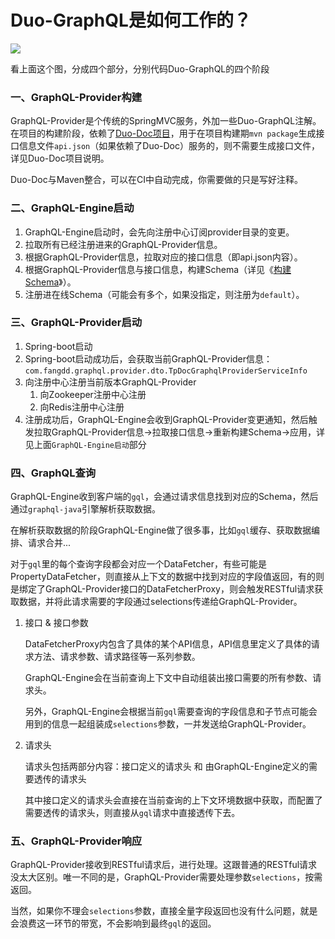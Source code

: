 # Duo-GraphQL是如何工作的？

![](https://oss-public.fangdd.com/prod/static/FlOv2WwLt3_FrxZ7j1qy0LcRuQHS.jpg)

看上面这个图，分成四个部分，分别代码Duo-GraphQL的四个阶段

### 一、GraphQL-Provider构建

GraphQL-Provider是个传统的SpringMVC服务，外加一些Duo-GraphQL注解。在项目的构建阶段，依赖了[Duo-Doc项目](https://github.com/fangdd-open/duo-doc)，用于在项目构建期`mvn package`生成接口信息文件`api.json`（如果依赖了Duo-Doc）服务的，则不需要生成接口文件，详见Duo-Doc项目说明。

Duo-Doc与Maven整合，可以在CI中自动完成，你需要做的只是写好注释。



### 二、GraphQL-Engine启动

1. GraphQL-Engine启动时，会先向注册中心订阅provider目录的变更。
2. 拉取所有已经注册进来的GraphQL-Provider信息。
3. 根据GraphQL-Provider信息，拉取对应的接口信息（即api.json内容）。
4. 根据GraphQL-Provider信息与接口信息，构建Schema（详见《[构建Schema](./schema-build.md)》）。
5. 注册进在线Schema（可能会有多个，如果没指定，则注册为`default`）。



### 三、GraphQL-Provider启动

1. Spring-boot启动
2. Spring-boot启动成功后，会获取当前GraphQL-Provider信息：`com.fangdd.graphql.provider.dto.TpDocGraphqlProviderServiceInfo`
3. 向注册中心注册当前版本GraphQL-Provider
   1. 向Zookeeper注册中心注册
   2. 向Redis注册中心注册
4. 注册成功后，GraphQL-Engine会收到GraphQL-Provider变更通知，然后触发拉取GraphQL-Provider信息->拉取接口信息->重新构建Schema->应用，详见上面`GraphQL-Engine启动`部分



### 四、GraphQL查询

GraphQL-Engine收到客户端的`gql`，会通过请求信息找到对应的Schema，然后通过`graphql-java`引擎解析获取数据。

在解析获取数据的阶段GraphQL-Engine做了很多事，比如`gql`缓存、获取数据编排、请求合并...

对于`gql`里的每个查询字段都会对应一个DataFetcher，有些可能是PropertyDataFetcher，则直接从上下文的数据中找到对应的字段值返回，有的则是绑定了GraphQL-Provider接口的DataFetcherProxy，则会触发RESTful请求获取数据，并将此请求需要的字段通过selections传递给GraphQL-Provider。

1. 接口 & 接口参数

   DataFetcherProxy内包含了具体的某个API信息，API信息里定义了具体的请求方法、请求参数、请求路径等一系列参数。

   GraphQL-Engine会在当前查询上下文中自动组装出接口需要的所有参数、请求头。

   另外，GraphQL-Engine会根据当前`gql`需要查询的字段信息和子节点可能会用到的信息一起组装成`selections`参数，一并发送给GraphQL-Provider。

   

2. 请求头

   请求头包括两部分内容：接口定义的请求头 和 由GraphQL-Engine定义的需要透传的请求头

   其中接口定义的请求头会直接在当前查询的上下文环境数据中获取，而配置了需要透传的请求头，则直接从`gql`请求中直接透传下去。

   

### 五、GraphQL-Provider响应

GraphQL-Provider接收到RESTful请求后，进行处理。这跟普通的RESTful请求没太大区别。唯一不同的是，GraphQL-Provider需要处理参数`selections`，按需返回。

当然，如果你不理会`selections`参数，直接全量字段返回也没有什么问题，就是会浪费这一环节的带宽，不会影响到最终`gql`的返回。



